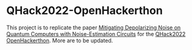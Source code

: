 # QHack2022-OpenHackerthon
This project is to replicate the paper [Mitigating Depolarizing Noise on Quantum Computers with Noise-Estimation Circuits](https://journals.aps.org/prl/abstract/10.1103/PhysRevLett.127.270502) for the [QHack2022 OpenHackerthon](https://github.com/XanaduAI/QHack). More are to be updated.
